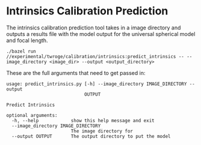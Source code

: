 # Intrinsics Calibration Prediction

The intrinsics calibration prediction tool takes in a image directory and outputs a results file with the
model output for the universal spherical model and focal length.

```
./bazel run //experimental/twroge/calibration/intrinsics:predict_intrinsics -- --image_directory <image_dir> --output <output_directory>
```

These are the full arguments that need to get passed in:

```
usage: predict_intrinsics.py [-h] --image_directory IMAGE_DIRECTORY --output
                             OUTPUT

Predict Intrinsics

optional arguments:
  -h, --help            show this help message and exit
  --image_directory IMAGE_DIRECTORY
                        The image directory for
  --output OUTPUT       The output directory to put the model
```
